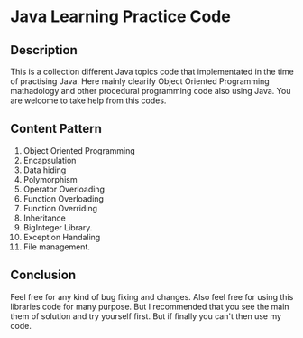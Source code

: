 # Java Learning Practice Code #
## Description ##
This is a collection different Java topics code that implementated in the time of practising Java. Here mainly 
clearify Object Oriented Programming mathadology and other procedural programming code also using Java. You are welcome 
to take help from this codes.
</br>
## Content Pattern ##
1. Object Oriented Programming
2. Encapsulation
3. Data hiding
4. Polymorphism
5. Operator Overloading
6. Function Overloading
7. Function Overriding
8. Inheritance
9. BigInteger Library.
10. Exception Handaling
11. File management.
<h2> Conclusion </h2>
Feel free for any kind of bug fixing and changes. Also feel free for using this libraries code for many purpose.
But I recommended that you see the main them of solution and try yourself first. But if finally you can't then use my code.
    
